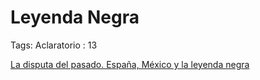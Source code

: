 # Leyenda Negra

Tags: Aclaratorio
: 13

[La disputa del pasado. España, México y la leyenda negra](https://www.nuevarevista.net/la-disputa-del-pasado-espana-mexico-y-la-leyenda-negra/)